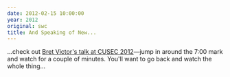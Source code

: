 ```yaml
---
date: 2012-02-15 10:00:00
year: 2012
original: swc
title: And Speaking of New...
---
```

<p>...check out <a href="http://vimeo.com/36579366">Bret Victor's talk at CUSEC 2012</a>&mdash;jump in around the 7:00 mark and watch for a couple of minutes. You'll want to go back and watch the whole thing...</p>
